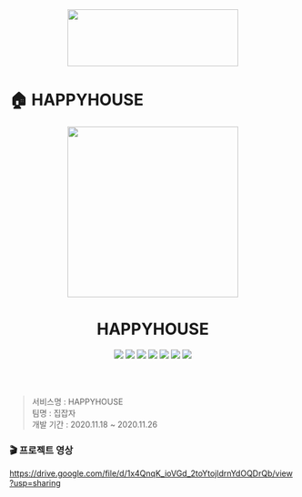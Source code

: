 <center><img src="https://user-images.githubusercontent.com/72757829/111917174-dd3cc280-8ac1-11eb-9f10-680f3c4275e3.jpg" width="300" height="100"></center>     

# 🏠 HAPPYHOUSE   

<p align="center">
  <img width="300px;" src="https://user-images.githubusercontent.com/72757829/111917174-dd3cc280-8ac1-11eb-9f10-680f3c4275e3.jpg" />
  <br/><h1 align="center"> HAPPYHOUSE </h1>
  <p align="center">
 <img src="https://img.shields.io/badge/JavaScript-ES6+-green?logo=javascript">
 <img src="https://img.shields.io/badge/Vue.js-v4.5.10-green?logo=vue.js">
 <img src="https://img.shields.io/badge/Bootstrap-vue-green?logo=Bootstrap">
 <img src="https://img.shields.io/badge/Java-v1.8-blue?logo=java">
 <img src="https://img.shields.io/badge/Spring Legac-v3.9.15-blue?logo=Spring">
 <img src="https://img.shields.io/badge/AWS%20RDS----blue?logo=amazonaws">
 <img src="https://img.shields.io/badge/MySQL-v8.0-blue?logo=mysql">
  </p>
<br/>  
<br/> 
</p>    
 
> 서비스명 : HAPPYHOUSE       
> 팀명 : 집잡자  
> 개발 기간 : 2020.11.18 ~ 2020.11.26      


### 🎬 프로젝트 영상     
https://drive.google.com/file/d/1x4QnqK_ioVGd_2toYtojldrnYdOQDrQb/view?usp=sharing
